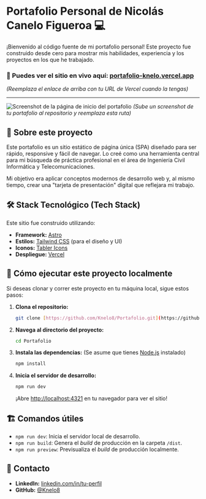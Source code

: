 # Portafolio Personal de Nicolás Canelo Figueroa 💻

¡Bienvenido al código fuente de mi portafolio personal! Este proyecto fue construido desde cero para mostrar mis habilidades, experiencia y los proyectos en los que he trabajado.

### 🚀 Puedes ver el sitio en vivo aquí: [portafolio-knelo.vercel.app](https://portafolio-knelo.vercel.app)

*(Reemplaza el enlace de arriba con tu URL de Vercel cuando la tengas)*

---

![Screenshot de la página de inicio del portafolio](ruta/a/un/screenshot.jpg)
*(Sube un screenshot de tu portafolio al repositorio y reemplaza esta ruta)*

## 📖 Sobre este proyecto

Este portafolio es un sitio estático de página única (SPA) diseñado para ser rápido, responsive y fácil de navegar. Lo creé como una herramienta central para mi búsqueda de práctica profesional en el área de Ingeniería Civil Informática y Telecomunicaciones.

Mi objetivo era aplicar conceptos modernos de desarrollo web y, al mismo tiempo, crear una "tarjeta de presentación" digital que reflejara mi trabajo.

## 🛠️ Stack Tecnológico (Tech Stack)

Este sitio fue construido utilizando:

* **Framework:** [Astro](https://astro.build/)
* **Estilos:** [Tailwind CSS](https://tailwindcss.com/) (para el diseño y UI)
* **Iconos:** [Tabler Icons](https://tabler.io/icons)
* **Despliegue:** [Vercel](https://vercel.com/)

## 🏃 Cómo ejecutar este proyecto localmente

Si deseas clonar y correr este proyecto en tu máquina local, sigue estos pasos:

1.  **Clona el repositorio:**
    ```bash
    git clone [https://github.com/Knelo8/Portafolio.git](https://github.com/Knelo8/Portafolio.git)
    ```

2.  **Navega al directorio del proyecto:**
    ```bash
    cd Portafolio
    ```

3.  **Instala las dependencias:**
    (Se asume que tienes [Node.js](https://nodejs.org/) instalado)
    ```bash
    npm install
    ```

4.  **Inicia el servidor de desarrollo:**
    ```bash
    npm run dev
    ```
    ¡Abre [http://localhost:4321](http://localhost:4321) en tu navegador para ver el sitio!

## 🏗️ Comandos útiles

* `npm run dev`: Inicia el servidor local de desarrollo.
* `npm run build`: Genera el *build* de producción en la carpeta `/dist`.
* `npm run preview`: Previsualiza el *build* de producción localmente.

## 🔗 Contacto

* **LinkedIn:** [linkedin.com/in/tu-perfil](https://linkedin.com/in/tu-perfil)
* **GitHub:** [@Knelo8](https://github.com/Knelo8)
